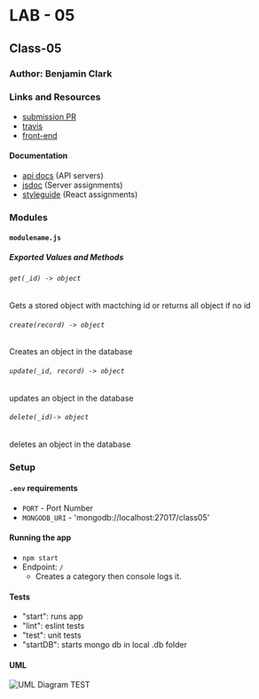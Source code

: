 # LAB - 05

## Class-05

### Author: Benjamin Clark

### Links and Resources
* [submission PR](https://github.com/benjamin-401-advanced-javascript/class-05/pull/2)
* [travis](https://www.travis-ci.com/benjamin-401-advanced-javascript/class-05)
* [front-end](https://cf-401-class-05.herokuapp.com/)

#### Documentation
* [api docs](http://xyz.com) (API servers)
* [jsdoc](http://xyz.com) (Server assignments)
* [styleguide](http://xyz.com) (React assignments)

### Modules
#### `modulename.js`
##### Exported Values and Methods

###### `get(_id) -> object`
Gets a stored object with mactching id or returns all object if no id

###### `create(record) -> object`
Creates an object in the database

###### `update(_id, record) -> object`
updates an object in the database

###### `delete(_id)-> object`
deletes an object in the database

### Setup
#### `.env` requirements
* `PORT` - Port Number
* `MONGODB_URI` - 'mongodb://localhost:27017/class05'

#### Running the app
* `npm start`
* Endpoint: `/`
  * Creates a category then console logs it.

  
#### Tests
* "start": runs app
* "lint": eslint tests
* "test": unit tests
* "startDB": starts mongo db in local .db folder

#### UML
![UML Diagram TEST](bitmoji.png)
